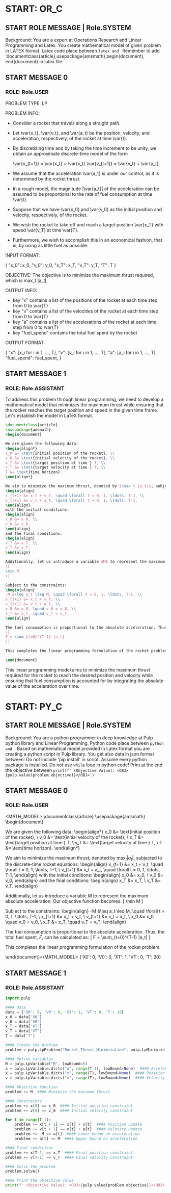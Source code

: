 # START: OR_C 
## START ROLE MESSAGE | Role.SYSTEM 
Background: You are a expert at Operations Research and Linear Programming and Latex. You create mathematical model of given problem in LATEX format. Latex code place between ```latex and ``` Remember to add 'documentclass{article},usepackage{amsmath},begin{document}, end{document} in latex file. 
## START MESSAGE 0 
### ROLE: Role.USER
<DESCRIPTION>
PROBLEM TYPE: LP

PROBLEM INFO: 

- Consider a rocket that travels along a straight path. 
- Let \var{x_t}, \var{v_t}, and \var{a_t} be the position, velocity, and acceleration, respectively, of the rocket at time \var{t}.
- By discretizing time and by taking the time increment to be unity, we obtain an approximate discrete-time model of the form 
    
    \var{x_{t+1}} = \var{x_t} + \var{v_t}
    \var{v_{t+1}} = \var{v_t} + \var{a_t}

- We assume that the acceleration \var{a_t} is under our control, as it is determined by the rocket thrust.
- In a rough model, the magnitude |\var{a_t}| of the accelera­tion can be assumed to be proportional to the rate of fuel consumption at time \var{t}.
- Suppose that we have \var{x_0} and \var{v_0} as the initial position and velocity, respectively, of the rocket.
- We wish the rocket to take off and reach a target position \var{x_T} with speed \var{v_T} at time \var{T}.
- Furthermore, we wish to accomplish this in an economical fashion, that is, by using as little fuel as possible.


INPUT FORMAT: 

{
    "x_0": x_0,
    "v_0": v_0,
    "x_T": x_T,
    "v_T": v_T,
    "T": T
}

OBJECTIVE: The objective is to minimize the maximum thrust required, which is max_t |a_t|. 

OUTPUT INFO:

- key "x" contains a list of the positions of the rocket at each time step from 0 to \var{T}
- key "v" contains a list of the velocities of the rocket at each time step from 0 to \var{T}
- key "a" contains a list of the accelerations of the rocket at each time step from 0 to \var{T}
- key "fuel_spend" contains the total fuel spent by the rocket

OUTPUT FORMAT:

{
    "x": [x_i for i in 1, ..., T],
    "v": [v_i for i in 1, ..., T],
    "a": [a_i for i in 1, ..., T],
    "fuel_spend": fuel_spent,
}


</DESCRIPTION>


## START MESSAGE 1 
### ROLE: Role.ASSISTANT
To address this problem through linear programming, we need to develop a mathematical model that minimizes the maximum thrust while ensuring that the rocket reaches the target position and speed in the given time frame. Let's establish the model in LaTeX format.

```latex
\documentclass{article}
\usepackage{amsmath}
\begin{document}

We are given the following data:
\begin{align*}
x_0 &= \text{initial position of the rocket}, \\
v_0 &= \text{initial velocity of the rocket}, \\
x_T &= \text{target position at time } T, \\
v_T &= \text{target velocity at time } T, \\
T &= \text{time horizon}.
\end{align*}

We aim to minimize the maximum thrust, denoted by $\max_t |a_t|$, subjected to the discrete-time rocket equations:
\begin{align}
x_{t+1} &= x_t + v_t, \quad \forall t = 0, 1, \ldots, T-1, \\
v_{t+1} &= v_t + a_t, \quad \forall t = 0, 1, \ldots, T-1,
\end{align}
with the initial conditions:
\begin{align}
x_0 &= x_0, \\
v_0 &= v_0,
\end{align}
and the final conditions:
\begin{align}
x_T &= x_T, \\
v_T &= v_T.
\end{align}

Additionally, let us introduce a variable $M$ to represent the maximum absolute acceleration. Our objective function becomes:
\[
\min M
\]

Subject to the constraints:
\begin{align}
-M &\leq a_t \leq M, \quad \forall t = 0, 1, \ldots, T-1, \\
x_{t+1} &= x_t + v_t, \\
v_{t+1} &= v_t + a_t, \\
x_0 &= x_0, \quad v_0 = v_0, \\
x_T &= x_T, \quad v_T = v_T.
\end{align}

The fuel consumption is proportional to the absolute acceleration. Thus, the total fuel spent, $F$, can be calculated as:
\[
F = \sum_{t=0}^{T-1} |a_t|
\]

This completes the linear programming formulation of the rocket problem.

\end{document}
``` 

This linear programming model aims to minimize the maximum thrust required for the rocket to reach the desired position and velocity while ensuring that fuel consumption is accounted for by integrating the absolute value of the acceleration over time.

# START: PY_C 
## START ROLE MESSAGE | Role.SYSTEM 
Background: You are a python programmer in deep knowledge at Pulp python library and Linear Programming. Python code place between ```python and ```. Based on mathematical model provided in Latex format you are creating a python script in Pulp library. You get also data in json format between: <DATA></DATA> Do not include 'pip install' in script. Assume every python package is installed. Do not use `while` loop in python code! Print at the end the objective between <OBJ></OBJ> `print(f' (Objective Value): <OBJ>{pulp.value(problem.objective)}</OBJ>')` 
## START MESSAGE 0 
### ROLE: Role.USER
<MATH_MODEL>
\documentclass{article}
\usepackage{amsmath}
\begin{document}

We are given the following data:
\begin{align*}
x_0 &= \text{initial position of the rocket}, \\
v_0 &= \text{initial velocity of the rocket}, \\
x_T &= \text{target position at time } T, \\
v_T &= \text{target velocity at time } T, \\
T &= \text{time horizon}.
\end{align*}

We aim to minimize the maximum thrust, denoted by $\max_t |a_t|$, subjected to the discrete-time rocket equations:
\begin{align}
x_{t+1} &= x_t + v_t, \quad \forall t = 0, 1, \ldots, T-1, \\
v_{t+1} &= v_t + a_t, \quad \forall t = 0, 1, \ldots, T-1,
\end{align}
with the initial conditions:
\begin{align}
x_0 &= x_0, \\
v_0 &= v_0,
\end{align}
and the final conditions:
\begin{align}
x_T &= x_T, \\
v_T &= v_T.
\end{align}

Additionally, let us introduce a variable $M$ to represent the maximum absolute acceleration. Our objective function becomes:
\[
\min M
\]

Subject to the constraints:
\begin{align}
-M &\leq a_t \leq M, \quad \forall t = 0, 1, \ldots, T-1, \\
x_{t+1} &= x_t + v_t, \\
v_{t+1} &= v_t + a_t, \\
x_0 &= x_0, \quad v_0 = v_0, \\
x_T &= x_T, \quad v_T = v_T.
\end{align}

The fuel consumption is proportional to the absolute acceleration. Thus, the total fuel spent, $F$, can be calculated as:
\[
F = \sum_{t=0}^{T-1} |a_t|
\]

This completes the linear programming formulation of the rocket problem.

\end{document}</MATH_MODEL>
<DATA>
{'X0': 0, 'V0': 0, 'XT': 1, 'VT': 0, 'T': 20}</DATA>


## START MESSAGE 1 
### ROLE: Role.ASSISTANT
```python
import pulp

#### Data
data = {'X0': 0, 'V0': 0, 'XT': 1, 'VT': 0, 'T': 20}
x_0 = data['X0']
v_0 = data['V0']
x_T = data['XT']
v_T = data['VT']
T = data['T']

#### Create the problem
problem = pulp.LpProblem("Rocket_Thrust_Minimization", pulp.LpMinimize)

#### Define variables
M = pulp.LpVariable("M", lowBound=0)
a = pulp.LpVariable.dicts("a", range(T-1), lowBound=None)  #### Acceleration
x = pulp.LpVariable.dicts("x", range(T), lowBound=None)  #### Position
v = pulp.LpVariable.dicts("v", range(T), lowBound=None)  #### Velocity

#### Objective function
problem += M  #### Minimize the maximum thrust

#### Constraints
problem += x[0] == x_0  #### Initial position constraint
problem += v[0] == v_0  #### Initial velocity constraint

for t in range(T-1):
    problem += x[t + 1] == x[t] + v[t]  #### Position update
    problem += v[t + 1] == v[t] + a[t]  #### Velocity update
    problem += -M <= a[t]  #### Lower bound on acceleration
    problem += a[t] <= M  #### Upper bound on acceleration

#### Final conditions
problem += x[T-1] == x_T  #### Final position constraint
problem += v[T-1] == v_T  #### Final velocity constraint

#### Solve the problem
problem.solve()

#### Print the objective value
print(f' (Objective Value): <OBJ>{pulp.value(problem.objective)}</OBJ>')
```

